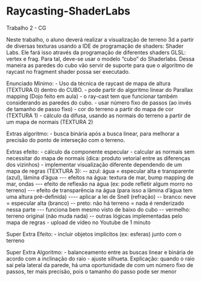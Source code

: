 Raycasting-ShaderLabs
=====================

Trabalho 2 - CG 

Neste trabalho, o aluno deverá realizar a visualização de terreno 3d a partir de diversas texturas usando a IDE de programação de shaders: Shader Labs. Ele fará isso através da programação de diferentes shaders GLSL: vertex e frag.
Para tal, deve-se usar o modelo “cubo” do Shaderlabs. Dessa maneira as paredes do cubo vão servir de suporte para que o algoritmo de raycast no fragment shader possa ser executado.

Enunciado Mínimo:
	- Uso da técnica de raycast de mapa de altura (TEXTURA 0) dentro do CUBO.
	- pode partir do algoritmo linear do Parallax mapping (Dojo feito em aula)
	- o ray-cast tem que funcionar também considerando as paredes do cubo.
	- usar número fixo de passos (ao invés de tamanho de passo fixo)
	- cor do terreno a partir do mapa de cor (TEXTURA 1)
	- cálculo da difusa, usando as normais do terreno a partir de um mapa de normais (TEXTURA 2)

Extras algoritmo:
	- busca binária após a busca linear, para melhorar a precisão do ponto de interseção com o terreno.

Extras efeito:
	- cálculo da componente especular
	- calcular as normais sem necessitar do mapa de normais
	(dica: produto vetorial entre as diferenças dos vizinhos)
	- implementar visualização diferente dependendo de um mapa de regras (TEXTURA 3):
		-- azul: água = especular alta e transparente (azul), lâmina d’água
			--- efeitos na água: textura de mar, bump mapping de mar, ondas
			--- efeito de reflexão na água (ex: pode refletir algum morro no terreno)
			--- efeito de transparência na água (para isso a lâmina d’água tem uma altura pré-definida)
				---- aplicar a lei de Snell (refração)
		-- branco: neve = especular alta (branco)
		-- preto: não há terreno = nada é renderizado nessa parte
  		--- funciona bem mesmo visto de baixo do cubo
		-- vermelho: terreno original (não muda nada)
		-- outras lógicas implementadas pelo mapa de regras
	- upload de vídeo no Youtube de 1 minuto
	
Super Extra Efeito:
	- incluir objetos implícitos (ex: esferas) junto com o terreno
	
Super Extra Algoritmo:
	- balanceamento entre as buscas linear e binária de acordo com a inclinação do raio
	- ajuste silhueta. Explicação: quando o raio sai pela lateral da parede, há uma oportunidade de com um número fixo de passos, ter mais precisão, pois o tamanho do passo pode ser menor
